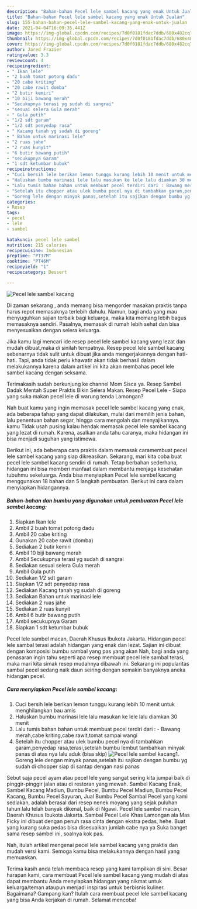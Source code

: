 ```yaml
---
description: "Bahan-bahan Pecel lele sambel kacang yang enak Untuk Jualan"
title: "Bahan-bahan Pecel lele sambel kacang yang enak Untuk Jualan"
slug: 155-bahan-bahan-pecel-lele-sambel-kacang-yang-enak-untuk-jualan
date: 2021-04-04T16:09:35.441Z
image: https://img-global.cpcdn.com/recipes/7d0f0181fdac7ddb/680x482cq70/pecel-lele-sambel-kacang-foto-resep-utama.jpg
thumbnail: https://img-global.cpcdn.com/recipes/7d0f0181fdac7ddb/680x482cq70/pecel-lele-sambel-kacang-foto-resep-utama.jpg
cover: https://img-global.cpcdn.com/recipes/7d0f0181fdac7ddb/680x482cq70/pecel-lele-sambel-kacang-foto-resep-utama.jpg
author: Jared Frazier
ratingvalue: 3.3
reviewcount: 4
recipeingredient:
- " Ikan lele"
- "2 buah tomat potong dadu"
- "20 cabe kriting"
- "20 cabe rawit domba"
- "2 butir kemiri"
- "10 biji bawang merah"
- "Secukupnya terasi yg sudah di sangrai"
- "sesuai selera Gula merah"
- " Gula putih"
- "1/2 sdt garam"
- "1/2 sdt penyedap rasa"
- " Kacang tanah yg sudah di goreng"
- " Bahan untuk marinasi lele"
- "2 ruas jahe"
- "2 ruas kunyit"
- "6 butir bawang putih"
- "secukupnya Garam"
- "1 sdt ketumbar bubuk"
recipeinstructions:
- "Cuci bersih lele berikan lemon tunggu kurang lebih 10 menit untuk menghilangkan bau amis"
- "Haluskan bumbu marinasi lele lalu masukan ke lele lalu diamkan 30 menit"
- "Lalu tumis bahan bahan untuk membuat pecel terdiri dari : Bawang merah,cabe kriting,cabe rawit,tomat sampai wangi"
- "Setelah itu chopper atau ulek bumbu pecel nya di tambahkan garam,penyedap rasa,terasi,setelah bumbu lembut tambahkan minyak panas di atas nya lalu aduk (bisa skip)"
- "Goreng lele dengan minyak panas,setelah itu sajikan dengan bumbu yg sudah di chopper siap di santap dengan nasi panas"
categories:
- Resep
tags:
- pecel
- lele
- sambel

katakunci: pecel lele sambel 
nutrition: 215 calories
recipecuisine: Indonesian
preptime: "PT37M"
cooktime: "PT46M"
recipeyield: "1"
recipecategory: Dessert

---
```



![Pecel lele sambel kacang](https://img-global.cpcdn.com/recipes/7d0f0181fdac7ddb/680x482cq70/pecel-lele-sambel-kacang-foto-resep-utama.jpg)

Di zaman  sekarang , anda memang bisa mengorder masakan praktis tanpa harus repot memasaknya terlebih dahulu. Namun, bagi anda yang mau menyuguhkan sajian terbaik bagi keluarga, maka kita memang lebih bagus memasaknya sendiri. Pasalnya, memasak di rumah lebih sehat dan bisa menyesuaikan dengan selera keluarga.

Jika kamu lagi mencari ide resep pecel lele sambel kacang yang lezat dan mudah dibuat,maka di sinilah tempatnya. Resep pecel lele sambel kacang  sebenarnya tidak sulit untuk dibuat jika anda mengerjakannya dengan hati-hati. Tapi, anda tidak perlu khawatir akan tidak berhasil dalam melakukannya 
karena dalam artikel ini kita akan membahas pecel lele sambel kacang dengan seksama.  

Terimakasih sudah berkunjung ke channel Mom Sisca ya. Resep Sambel Dadak Mentah Super Praktis Bikin Selera Makan. Resep Pecel Lele - Siapa yang suka makan pecel lele di warung tenda Lamongan?

Nah buat kamu yang ingin memasak pecel lele sambel kacang yang enak, ada beberapa tahap yang dapat dilakukan, mulai dari memilih jenis bahan, lalu penentuan bahan segar, hingga cara mengolah dan menyajikannya. kamu Tidak usah pusing kalau hendak memasak pecel lele sambel kacang yang lezat di rumah. Karena, asalkan anda  tahu caranya, maka hidangan ini bisa menjadi suguhan yang istimewa.

Berikut ini, ada beberapa cara praktis  dalam memasak caramembuat pecel lele sambel kacang yang siap dikreasikan. Sekarang, mari kita coba buat pecel lele sambel kacang sendiri di rumah. Tetap berbahan sederhana, hidangan ini bisa memberi manfaat dalam membantu menjaga kesehatan tubuhmu sekeluarga. Anda bisa menyiapkan Pecel lele sambel kacang menggunakan 18 bahan dan 5 langkah pembuatan. Berikut ini cara dalam menyiapkan hidangannya.

<!--inarticleads1-->

##### Bahan-bahan dan bumbu yang digunakan untuk pembuatan Pecel lele sambel kacang:

1. Siapkan  Ikan lele
1. Ambil 2 buah tomat potong dadu
1. Ambil 20 cabe kriting
1. Gunakan 20 cabe rawit (domba)
1. Sediakan 2 butir kemiri
1. Ambil 10 biji bawang merah
1. Ambil Secukupnya terasi yg sudah di sangrai
1. Sediakan sesuai selera Gula merah
1. Ambil  Gula putih
1. Sediakan 1/2 sdt garam
1. Siapkan 1/2 sdt penyedap rasa
1. Sediakan  Kacang tanah yg sudah di goreng
1. Sediakan  Bahan untuk marinasi lele
1. Sediakan 2 ruas jahe
1. Sediakan 2 ruas kunyit
1. Ambil 6 butir bawang putih
1. Ambil secukupnya Garam
1. Siapkan 1 sdt ketumbar bubuk


Pecel lele sambel macan, Daerah Khusus Ibukota Jakarta. Hidangan pecel lele sambal terasi adalah hidangan yang enak dan lezat. Sajian ini dibuat dengan komposisi bumbu sambal yang pas yang akan Nah, bagi anda yang penasaran ingin tahu seperti apa resep membuat pecel lele sambal terasi, maka mari kita simak resep mudahnya dibawah ini. Sekarang ini popularitas sambal pecel sedang naik daun seiring dengan semakin banyaknya aneka hidangan pecel. 

<!--inarticleads2-->

##### Cara menyiapkan Pecel lele sambel kacang:

1. Cuci bersih lele berikan lemon tunggu kurang lebih 10 menit untuk menghilangkan bau amis
1. Haluskan bumbu marinasi lele lalu masukan ke lele lalu diamkan 30 menit
1. Lalu tumis bahan bahan untuk membuat pecel terdiri dari : - Bawang merah,cabe kriting,cabe rawit,tomat sampai wangi
1. Setelah itu chopper atau ulek bumbu pecel nya di tambahkan garam,penyedap rasa,terasi,setelah bumbu lembut tambahkan minyak panas di atas nya lalu aduk (bisa skip)
<img src="//assets-global.cpcdn.com/assets/icons/button_play-2c75c40dde080a61004c1f40b05d8f140eaff45d7e9e6481dc71c63d2e7c4909.png" alt="Pecel lele sambel kacang">1. Goreng lele dengan minyak panas,setelah itu sajikan dengan bumbu yg sudah di chopper siap di santap dengan nasi panas


Sebut saja pecel ayam atau pecel lele yang sangat sering kita jumpai baik di pinggir-pinggir jalan atau di restoran yang mewah. Sambel Kacang Enak, Sambel Kacang Madiun, Bumbu Pecel, Bumbu Pecel Madiun, Bumbu Pecel Kacang, Bumbu Pecel Sayuran, Jual Bumbu Pecel Sambal Pecel yang kami sediakan, adalah berasal dari resep nenek moyang yang sejak puluhan tahun lalu telah banyak dikenal, baik di Ngawi. Pecel lele sambel macan, Daerah Khusus Ibukota Jakarta. Sambal Pecel Lele Khas Lamongan ala Mas Ficky ini dibuat dengan penuh rasa cinta dengan ekstra pedas, hehe. Buat yang kurang suka pedas bisa disesuaikan jumlah cabe nya ya Suka banget sama resep sambel ini, soalnya kok pas. 

Nah, itulah artikel mengenai  pecel lele sambel kacang  yang praktis dan mudah versi kami. Semoga kamu bisa melakukannya dengan hasil yang memuaskan. 

Terima kasih anda telah membaca resep yang kami tampilkan di sini. Besar harapan kami, cara membuat  Pecel lele sambel kacang yang mudah di atas dapat membantu Anda menyiapkan hidangan yang nikmat untuk keluarga/teman ataupun menjadi inspirasi untuk berbisnis kuliner. Bagaimana? Gampang kan? Itulah cara membuat pecel lele sambel kacang yang bisa Anda kerjakan di rumah. Selamat mencoba!

